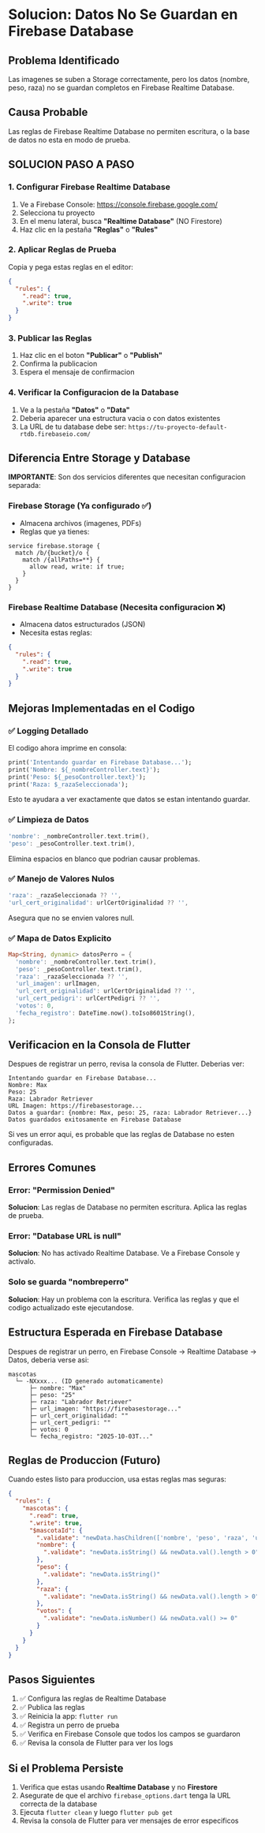 # Solucion: Datos No Se Guardan en Firebase Database

## Problema Identificado

Las imagenes se suben a Storage correctamente, pero los datos (nombre, peso, raza) no se guardan completos en Firebase Realtime Database.

## Causa Probable

Las reglas de Firebase Realtime Database no permiten escritura, o la base de datos no esta en modo de prueba.

## SOLUCION PASO A PASO

### 1. Configurar Firebase Realtime Database

1. Ve a Firebase Console: https://console.firebase.google.com/
2. Selecciona tu proyecto
3. En el menu lateral, busca **"Realtime Database"** (NO Firestore)
4. Haz clic en la pestaña **"Reglas"** o **"Rules"**

### 2. Aplicar Reglas de Prueba

Copia y pega estas reglas en el editor:

```json
{
  "rules": {
    ".read": true,
    ".write": true
  }
}
```

### 3. Publicar las Reglas

1. Haz clic en el boton **"Publicar"** o **"Publish"**
2. Confirma la publicacion
3. Espera el mensaje de confirmacion

### 4. Verificar la Configuracion de la Database

1. Ve a la pestaña **"Datos"** o **"Data"**
2. Deberia aparecer una estructura vacia o con datos existentes
3. La URL de tu database debe ser: `https://tu-proyecto-default-rtdb.firebaseio.com/`

## Diferencia Entre Storage y Database

**IMPORTANTE**: Son dos servicios diferentes que necesitan configuracion separada:

### Firebase Storage (Ya configurado ✅)
- Almacena archivos (imagenes, PDFs)
- Reglas que ya tienes:
```
service firebase.storage {
  match /b/{bucket}/o {
    match /{allPaths=**} {
      allow read, write: if true;
    }
  }
}
```

### Firebase Realtime Database (Necesita configuracion ❌)
- Almacena datos estructurados (JSON)
- Necesita estas reglas:
```json
{
  "rules": {
    ".read": true,
    ".write": true
  }
}
```

## Mejoras Implementadas en el Codigo

### ✅ Logging Detallado

El codigo ahora imprime en consola:
```dart
print('Intentando guardar en Firebase Database...');
print('Nombre: ${_nombreController.text}');
print('Peso: ${_pesoController.text}');
print('Raza: $_razaSeleccionada');
```

Esto te ayudara a ver exactamente que datos se estan intentando guardar.

### ✅ Limpieza de Datos

```dart
'nombre': _nombreController.text.trim(),
'peso': _pesoController.text.trim(),
```

Elimina espacios en blanco que podrian causar problemas.

### ✅ Manejo de Valores Nulos

```dart
'raza': _razaSeleccionada ?? '',
'url_cert_originalidad': urlCertOriginalidad ?? '',
```

Asegura que no se envien valores null.

### ✅ Mapa de Datos Explicito

```dart
Map<String, dynamic> datosPerro = {
  'nombre': _nombreController.text.trim(),
  'peso': _pesoController.text.trim(),
  'raza': _razaSeleccionada ?? '',
  'url_imagen': urlImagen,
  'url_cert_originalidad': urlCertOriginalidad ?? '',
  'url_cert_pedigri': urlCertPedigri ?? '',
  'votos': 0,
  'fecha_registro': DateTime.now().toIso8601String(),
};
```

## Verificacion en la Consola de Flutter

Despues de registrar un perro, revisa la consola de Flutter. Deberias ver:

```
Intentando guardar en Firebase Database...
Nombre: Max
Peso: 25
Raza: Labrador Retriever
URL Imagen: https://firebasestorage...
Datos a guardar: {nombre: Max, peso: 25, raza: Labrador Retriever...}
Datos guardados exitosamente en Firebase Database
```

Si ves un error aqui, es probable que las reglas de Database no esten configuradas.

## Errores Comunes

### Error: "Permission Denied"
**Solucion**: Las reglas de Database no permiten escritura. Aplica las reglas de prueba.

### Error: "Database URL is null"
**Solucion**: No has activado Realtime Database. Ve a Firebase Console y activalo.

### Solo se guarda "nombreperro"
**Solucion**: Hay un problema con la escritura. Verifica las reglas y que el codigo actualizado este ejecutandose.

## Estructura Esperada en Firebase Database

Despues de registrar un perro, en Firebase Console -> Realtime Database -> Datos, deberia verse asi:

```
mascotas
  └─ -NXxxx... (ID generado automaticamente)
      ├─ nombre: "Max"
      ├─ peso: "25"
      ├─ raza: "Labrador Retriever"
      ├─ url_imagen: "https://firebasestorage..."
      ├─ url_cert_originalidad: ""
      ├─ url_cert_pedigri: ""
      ├─ votos: 0
      └─ fecha_registro: "2025-10-03T..."
```

## Reglas de Produccion (Futuro)

Cuando estes listo para produccion, usa estas reglas mas seguras:

```json
{
  "rules": {
    "mascotas": {
      ".read": true,
      ".write": true,
      "$mascotaId": {
        ".validate": "newData.hasChildren(['nombre', 'peso', 'raza', 'url_imagen', 'votos'])",
        "nombre": {
          ".validate": "newData.isString() && newData.val().length > 0"
        },
        "peso": {
          ".validate": "newData.isString()"
        },
        "raza": {
          ".validate": "newData.isString() && newData.val().length > 0"
        },
        "votos": {
          ".validate": "newData.isNumber() && newData.val() >= 0"
        }
      }
    }
  }
}
```

## Pasos Siguientes

1. ✅ Configura las reglas de Realtime Database
2. ✅ Publica las reglas
3. ✅ Reinicia la app: `flutter run`
4. ✅ Registra un perro de prueba
5. ✅ Verifica en Firebase Console que todos los campos se guardaron
6. ✅ Revisa la consola de Flutter para ver los logs

## Si el Problema Persiste

1. Verifica que estas usando **Realtime Database** y no **Firestore**
2. Asegurate de que el archivo `firebase_options.dart` tenga la URL correcta de la database
3. Ejecuta `flutter clean` y luego `flutter pub get`
4. Revisa la consola de Flutter para ver mensajes de error especificos
